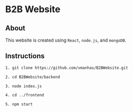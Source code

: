 # B2B Website

## About

This website is created using `React`, `node.js`, and `mongoDB`.

## Instructions

```sh
1. git clone https://github.com/vmanhas/B2BWebsite.git

2. cd B2BWebsite/backend

3. node index.js

4. cd ../frontend

5. npm start

```
